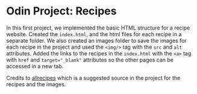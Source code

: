 # Odin Project: Recipes

In this first project, we implemented the basic HTML structure for a recipe website. 
Created the `index.html`, and the html files for each recipe in a separate folder.
We also created an images folder to save the images for each recipe in the project and used the `<img/>` tag with the `src` and `alt` attributes. 
Added the links to the recipes in the `index.html` with the `<a>` tag with `href` and `target="_blank"` attributes so the other pages can be accessed in a new tab.

Credits to [allrecipes](https://www.allrecipes.com/gallery/the-best-japanese-snacks-and-small-bites/) which is a suggested source in the project for the recipes and the images.